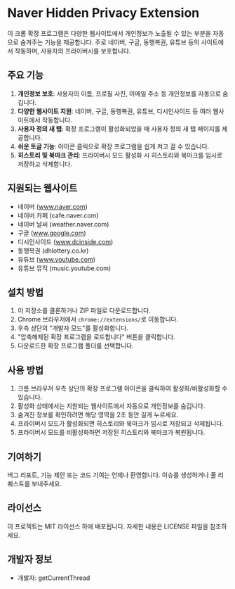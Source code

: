 # Naver Hidden Privacy Extension

이 크롬 확장 프로그램은 다양한 웹사이트에서 개인정보가 노출될 수 있는 부분을 자동으로 숨겨주는 기능을 제공합니다. 주로 네이버, 구글, 동행복권, 유튜브 등의 사이트에서 작동하며, 사용자의 프라이버시를 보호합니다.

## 주요 기능

1. **개인정보 보호**: 사용자의 이름, 프로필 사진, 이메일 주소 등 개인정보를 자동으로 숨깁니다.
2. **다양한 웹사이트 지원**: 네이버, 구글, 동행복권, 유튜브, 디시인사이드 등 여러 웹사이트에서 작동합니다.
3. **사용자 정의 새 탭**: 확장 프로그램이 활성화되었을 때 사용자 정의 새 탭 페이지를 제공합니다.
4. **쉬운 토글 기능**: 아이콘 클릭으로 확장 프로그램을 쉽게 켜고 끌 수 있습니다.
5. **히스토리 및 북마크 관리**: 프라이버시 모드 활성화 시 히스토리와 북마크를 임시로 저장하고 삭제합니다.

## 지원되는 웹사이트

- 네이버 (www.naver.com)
- 네이버 카페 (cafe.naver.com)
- 네이버 날씨 (weather.naver.com)
- 구글 (www.google.com)
- 디시인사이드 (www.dcinside.com)
- 동행복권 (dhlottery.co.kr)
- 유튜브 (www.youtube.com)
- 유튜브 뮤직 (music.youtube.com)

## 설치 방법

1. 이 저장소를 클론하거나 ZIP 파일로 다운로드합니다.
2. Chrome 브라우저에서 `chrome://extensions/`로 이동합니다.
3. 우측 상단의 "개발자 모드"를 활성화합니다.
4. "압축해제된 확장 프로그램을 로드합니다" 버튼을 클릭합니다.
5. 다운로드한 확장 프로그램 폴더를 선택합니다.

## 사용 방법

1. 크롬 브라우저 우측 상단의 확장 프로그램 아이콘을 클릭하여 활성화/비활성화할 수 있습니다.
2. 활성화 상태에서는 지원되는 웹사이트에서 자동으로 개인정보를 숨깁니다.
3. 숨겨진 정보를 확인하려면 해당 영역을 2초 동안 길게 누르세요.
4. 프라이버시 모드가 활성화되면 히스토리와 북마크가 임시로 저장되고 삭제됩니다.
5. 프라이버시 모드를 비활성화하면 저장된 히스토리와 북마크가 복원됩니다.

## 기여하기

버그 리포트, 기능 제안 또는 코드 기여는 언제나 환영합니다. 이슈를 생성하거나 풀 리퀘스트를 보내주세요.

## 라이선스

이 프로젝트는 MIT 라이선스 하에 배포됩니다. 자세한 내용은 LICENSE 파일을 참조하세요.

## 개발자 정보

- 개발자: getCurrentThread
